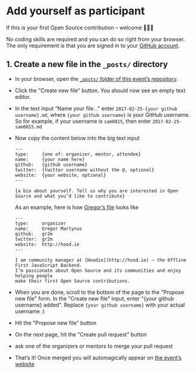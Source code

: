# Add yourself as participant

If this is your first Open Source contribution – welcome 🎉✨🎊

No coding skills are required and you can do so right from your browser.
The only requirement is that you are signed in to your [GitHub account](github.com/join).

## 1. Create a new file in the `_posts/` directory

- In your browser, open the [`_posts/` folder of this event’s repository](https://github.com/welcome-to-open-source/ucla/tree/master/_posts).
- Click the "Create new file" button. You should now see an empty text editor.
- In the text input "Name your file..." enter `2017-02-25-{your github username}.md`,
  where `{your github username}` is your GitHub username. So for example, if your
  username is `sam0815`, then enter `2017-02-25-sam0815.md`
- Now copy the content below into the big text input

  ```
  ---
  type:     {one of: organizer, mentor, attendee}
  name:     {your name here}
  github:   {github username}
  twitter:  {twitter username without the @, optional}
  website:  {your website, optional}
  ---

  {a bio about yourself. Tell us why you are interested in Open Source and what you’d like to contribute}
  ```

  As an example, here is how [Gregor’s file](https://raw.githubusercontent.com/welcome-to-open-source/ucla/master/_posts/2017-02-25-gr2m.md) looks like

  ```
  ---
  type:     organizer
  name:     Gregor Martynus
  github:   gr2m
  twitter:  gr2m
  website:  http://hood.ie
  ---

  I am community manager at [Hoodie](http://hood.ie) – the Offline First JavaScript Backend.
  I’m passionate about Open Source and its communities and enjoy helping people
  make their first Open Source contributions.
  ```

- When you are done, scroll to the bottom of the page to the "Propose new file" form.
  In the "Create new file" input, enter "{your github username} added". Replace `{your github username}`
  with your actual username :)
- Hit the "Propose new file" button
- On the next page, hit the "Create pull request" button
- ask one of the organizers or mentors to merge your pull request
- That’s it! Once merged you will automagically appear on [the event’s website](https://welcome-to-open-source.github.io/ucla)
